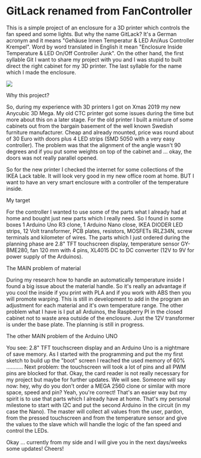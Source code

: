 # GitLack renamed from FanController
This is a simple project of an enclosure for a 3D printer which controls the fan speed and some lights. But why the name GitLack? It's a German acronym and it means "Gehäuse Innen Temperatur & LED An/Aus Controller Krempel". Word by word translated in English it mean "Enclosure Inside Temperature & LED On/Off Controller Junk". On the other hand, the first syllable Git I want to share my project with you and I was stupid to built direct the right cabinet for my 3D printer. The last syllable for the name which I made the enclosure.

![](https://github.com/calliconfused/GitLack/blob/master/Pictures/20200127_221351.jpg)

Why this project?

So, during my experience with 3D printers I got on Xmas 2019 my new Anycubic 3D Mega. My old CTC printer got some issues during the time but more about this on a later stage. For the old printer I built a mixture of some cabinets out from the bargain basement of the well known Swedish furniture manufacturer. Cheap and already mounted, price was round about of 30 Euro with doors plus 4 LED strips (SMD 5050 with a very easy controller). The problem was that the alignment of the angle wasn't 90 degrees and if you put some weights on top of the cabinet and ... okay, the doors was not really parallel opened.

So for the new printer I checked the internet for some collections of the IKEA Lack table. It will look very good in my new office room at home. BUT I want to have an very smart enclosure with a controller of the temperature inside.

My target

For the controller I wanted to use some of the parts what I already had at home and bought just new parts which I really need. So I found in some boxes 1 Arduino Uno R3 clone, 1 Arduino Nano close, IKEA DIODER LED strips, 12 Volt transformer, PCB plates, resistors, MOSFETs IRLZ34N, screw terminals and kilometer of wires. The parts which I just ordered during the planning phase are 2.8" TFT touchscreen display, temperature sensor GY-BME280, fan 120 mm with 4 pins, XL4015 DC to DC converter (12V to 9V for power supply of the Arduinos).

The MAIN problem of material

During my research how to handle an automatically temperature inside I found a big issue about the material handle. So it's really an advantage if you cool the inside if you print with PLA and if you work with ABS then you will promote warping. This is still in development to add in the program an adjustment for each material and it's own temperature range. The other problem what I have is I put all Arduinos, the Raspberry PI in the closed cabinet not to waste area outside of the enclosure. Just the 12V transformer is under the base plate. The planning is still in progress.

The other MAIN problem of the Arduino UNO

You see: 2.8" TFT touchscreen display and an Arduino Uno is a nightmare of save memory. As I started with the programming and put the my first sketch to build up the "boot" screen I reached the used memory of 60% ...........
Next problem: the touchscreen will took a lot of pins and all PWM pins are blocked for that. Okay, the card reader is not really necessary for my project but maybe for further updates. We will see.
Someone will say now: hey, why do you don't order a MEGA 2560 clone or similar with more space, speed and pin?
Yeah, you're correct! That's an easier way but my spirit is to use that parts which I already have at home. That's my personal milestone to start with I2C and put the second Arduino in the circuit (in my case the Nano). The master will collect all values from the user, pardon, from the pressed touchscreen and from the temperature sensor and give the values to the slave which will handle the logic of the fan speed and control the LEDs.

Okay ... currently from my side and I will give you in the next days/weeks some updates! Cheers!
